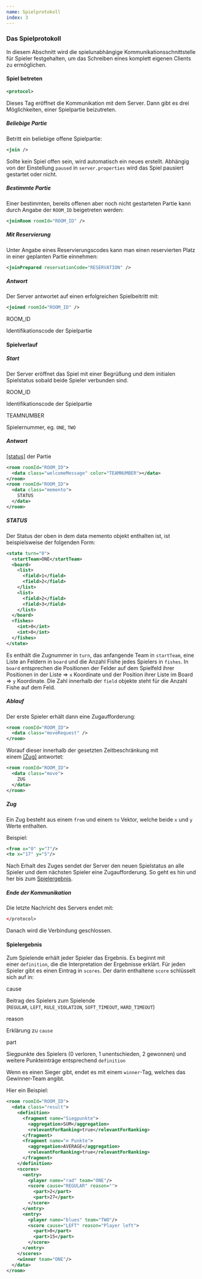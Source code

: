 ```yaml
---
name: Spielprotokoll
index: 3
---
```


### Das Spielprotokoll

In diesem Abschnitt wird die spielunabhängige Kommunikationsschnittstelle für Spieler festgehalten, um das Schreiben eines komplett eigenen Clients zu ermöglichen.

#### Spiel betreten

```xml
<protocol>
```

Dieses Tag eröffnet die Kommunikation mit dem Server. Dann gibt es drei Möglichkeiten, einer Spielpartie beizutreten.

##### Beliebige Partie

Betritt ein beliebige offene Spielpartie:

```xml
<join />
```

Sollte kein Spiel offen sein, wird automatisch ein neues erstellt. Abhängig von der Einstellung `paused` in `server.properties` wird das Spiel pausiert gestartet oder nicht.

##### Bestimmte Partie

Einer bestimmten, bereits offenen aber noch nicht gestarteten Partie kann durch Angabe der `ROOM_ID` beigetreten werden:

```xml
<joinRoom roomId="ROOM_ID" />
```

##### Mit Reservierung

Unter Angabe eines Reservierungscodes kann man einen reservierten Platz in einer geplanten Partie einnehmen:

```xml
<joinPrepared reservationCode="RESERVATION" />
```

##### Antwort

Der Server antwortet auf einen erfolgreichen Spielbeitritt mit:

```xml
<joined roomId="ROOM_ID" />
```

ROOM_ID

Identifikationscode der Spielpartie

#### Spielverlauf

##### Start

Der Server eröffnet das Spiel mit einer Begrüßung und dem initialen Spielstatus sobald beide Spieler verbunden sind.

ROOM_ID

Identifikationscode der Spielpartie

TEAMNUMBER

Spielernummer, eg. `ONE`, `TWO`

##### Antwort

[[status]](https://docs.software-challenge.de/schnittstelle.html#status) der Partie

```xml
<room roomId="ROOM_ID">
  <data class="welcomeMessage" color="TEAMNUMBER"></data>
</room>
<room roomId="ROOM_ID">
  <data class="memento">
    STATUS
  </data>
</room>
```

##### STATUS

Der Status der oben in dem data memento objekt enthalten ist, ist beispielsweise der folgenden Form:
```xml
<state turn="0">
  <startTeam>ONE</startTeam>
  <board>
	<list>
	  <field>1</field>
	  <field>2</field>
	</list>
	<list>
	  <field>2</field>
	  <field>3</field>
	</list>
  </board>
  <fishes>
	<int>0</int>
	<int>0</int>
  </fishes>
</state>
```

Es enthält die Zugnummer in ``turn``, das anfangende Team in ``startTeam``, eine Liste an Feldern in ``board`` und die Anzahl Fishe jedes Spielers in ``fishes``.
In `board` entsprechen die Positionen der Felder auf dem Spielfeld ihrer Positionen in der Liste => `x` Koordinate und der Position ihrer Liste im Board => `y` Koordinate. Die Zahl innerhalb der `field` objekte steht für die Anzahl Fishe auf dem Feld.

##### Ablauf

Der erste Spieler erhält dann eine Zugaufforderung:

```xml
<room roomId="ROOM_ID">
  <data class="moveRequest" />
</room>
```

Worauf dieser innerhalb der gesetzten Zeitbeschränkung mit einem [[Zug]](https://docs.software-challenge.de/schnittstelle.html#Zug) antwortet:

```xml
<room roomId="ROOM_ID">
  <data class="move">
    ZUG
  </data>
</room>
```

##### Zug

Ein Zug besteht aus einem ``from`` und einem ``to`` Vektor, welche beide `x` und `y` Werte enthalten.

Beispiel:
```xml
<from x="0" y="7"/>
<to x="17" y="5"/>
```

Nach Erhalt des Zuges sendet der Server den neuen Spielstatus an alle Spieler und dem nächsten Spieler eine Zugaufforderung. So geht es hin und her bis zum [Spielergebnis](https://docs.software-challenge.de/schnittstelle.html#spielende).

##### Ende der Kommunikation

Die letzte Nachricht des Servers endet mit:

```xml
</protocol>
```

Danach wird die Verbindung geschlossen.

#### Spielergebnis

Zum Spielende erhält jeder Spieler das Ergebnis. Es beginnt mit einer `definition`, die die Interpretation der Ergebnisse erklärt. Für jeden Spieler gibt es einen Eintrag in `scores`. Der darin enthaltene `score` schlüsselt sich auf in:

cause

Beitrag des Spielers zum Spielende (`REGULAR`, `LEFT`, `RULE_VIOLATION`, `SOFT_TIMEOUT`, `HARD_TIMEOUT`)

reason

Erklärung zu `cause`

part

Siegpunkte des Spielers (0 verloren, 1 unentschieden, 2 gewonnen) und weitere Punkteinträge entsprechend `definition`

Wenn es einen Sieger gibt, endet es mit einem `winner`-Tag, welches das Gewinner-Team angibt.

Hier ein Beispiel:

```xml
<room roomId="ROOM_ID">
  <data class="result">
    <definition>
      <fragment name="Siegpunkte">
        <aggregation>SUM</aggregation>
        <relevantForRanking>true</relevantForRanking>
      </fragment>
      <fragment name="∅ Punkte">
        <aggregation>AVERAGE</aggregation>
        <relevantForRanking>true</relevantForRanking>
      </fragment>
    </definition>
    <scores>
      <entry>
        <player name="rad" team="ONE"/>
        <score cause="REGULAR" reason="">
          <part>2</part>
          <part>27</part>
        </score>
      </entry>
      <entry>
        <player name="blues" team="TWO"/>
        <score cause="LEFT" reason="Player left">
          <part>0</part>
          <part>15</part>
        </score>
      </entry>
    </scores>
    <winner team="ONE"/>
  </data>
</room>
```